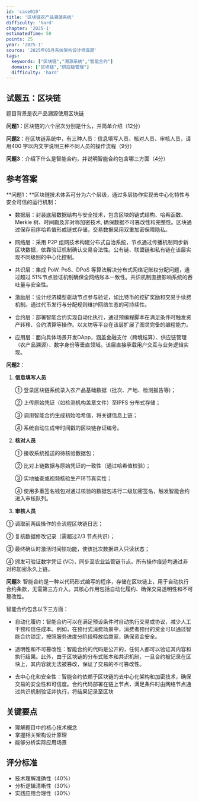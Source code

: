 ```yaml
---
id: 'case010'
title: '区块链农产品溯源系统'
difficulty: 'hard'
chapter: '2025-1'
estimatedTime: 50
points: 25
year: '2025-1'
source: '2025年05月系统架构设计师真题'
tags:
  keywords: ["区块链","溯源系统","智能合约"]
  domains: ["区块链","供应链管理"]
  difficulty: 'hard'
---
```


## 试题五：区块链

题目背景是农产品溯源使用区块链

**问题1**：区块链的六个层次分别是什么，并简单介绍（12分）

**问题2**：在区块链系统中，有三种人员：信息填写人员、核对人员、审核人员，请用400 字以内文字说明三种不同人员的操作流程（9分）

**问题3**：介绍下什么是智能合约，并说明智能合约包含哪三方面（4分）

###
<!-- ANSWER_START -->
## 参考答案

**问题1：**区块链技术体系可分为六个层级，通过多层协作实现去中心化特性与安全可信的运行机制：

*   数据层：封装底层数据结构与安全技术，包含区块的链式结构、哈希函数、Merkle 树、时间戳及非对称加密技术, 确保数据不可篡改性和完整性。区块通过保存前序哈希值形成链式存储，交易数据采用双重加密保障隐私。
    
*   网络层：采用 P2P 组网技术构建分布式自治系统，节点通过传播机制同步新区块数据，依靠验证机制确认交易合法性。公有链、联盟链和私有链在该层实现不同级别的中心化控制。
    
*   共识层：集成 PoW. PoS、DPoS 等算法解决分布式网络记账权分配问题，通过超过 51%节点验证机制确保全网络账本一致性。共识机制直接影响系统的吞吐量与安全性。
    
*   激励层：设计经济模型驱动节点参与验证，如比特币的挖矿奖励和交易手续费机制。通过代币发行与分配规则维护网络生态的可持续性。
    
*   合约层：部署智能合约实现自动化执行，通过预编程脚本在满足条件时触发资产转移、合约清算等操作。以太坊等平台在该层扩展了图灵完备的编程能力。
    
*   应用层：面向具体场景开发DApp，涵盖金融支付（跨境结算）、供应链管理（农产品溯源）、数字身份等垂直领域。该层直接承载用户交互与业务逻辑实现。
    

**问题2**：

1.  **信息填写人员**
    
    ① 登录区块链系统录入农产品基础数据（批次、产地、检测报告等)；
    
    ② 上传原始凭证（如检测机构盖章文件）至IPFS 分布式存储；
    
    ③ 调用智能合约生成初始哈希值，将关键信息上链；
    
    ④ 系统自动生成带时间戳的区块链存证编号。
    
2.  **核对人员**
    
    ① 接收系统推送的待核验数据包；
    
    ② 比对上链数据与原始凭证的一致性（通过哈希值校验）；
    
    ③ 实地抽查或视频核验生产环节真实性；
    
    ④ 使用多重签名钱包对通过核验的数据包进行二级加密签名，触发智能合约进入审核队列。
    
3.  **审核人员**
    

① 调取前两级操作的全流程区块链日志；

② 复核数据修改记录（需超过2/3 节点共识）；

③ 最终确认时激活时间锁功能，使该批次数据进入只读状态；

④ 颁发可验证数字凭证 (VC)，同步至农业监管链节点。所有操作痕迹均通过非对称加密永久上链。

**问题3**: 智能合约是一种以代码形式编写的程序，存储在区块链上，用于自动执行合约条款，无需第三方介入。其核心作用包括自动化履约、确保交易透明性和不可篡改性。

智能合约包含以下三方面：

*   自动化履约：智能合约可以在满足预设条件时自动执行交易或协议，减少人工干预和信任成本。例如，在预付式消费场景中，消费者预付的资金可以通过智能合约锁定，按照服务进度分阶段释放给商家，确保资金安全。
    
*   透明性和不可篡改性：智能合约的代码是公开的，任何人都可以验证其内容和执行结果。此外，由于区块链的分布式账本和共识机制，一旦合约被记录在区块上，其内容就无法被篡改，保证了交易的不可篡改性。
    
*   去中心化和安全性：智能合约依赖于区块链的去中心化架构和加密技术，确保交易的安全性和可信度。合约代码部署在链上节点，满足条件时由网络节点通过共识机制验证并执行，将结果记录至区块

## 关键要点

- 理解题目中的核心技术概念
- 掌握相关架构设计原理
- 能够分析实际应用场景

## 评分标准

- 技术理解准确性（40%）
- 分析逻辑清晰性（30%）
- 实践应用合理性（30%）

<!-- ANSWER_END -->
